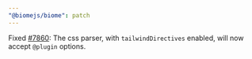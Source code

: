 ```yaml
---
"@biomejs/biome": patch
---
```


Fixed [#7860](https://github.com/biomejs/biome/issues/7860): The css parser, with `tailwindDirectives` enabled, will now accept `@plugin` options.
